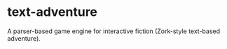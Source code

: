 text-adventure
==============

A parser-based game engine for interactive fiction (Zork-style text-based adventure).
